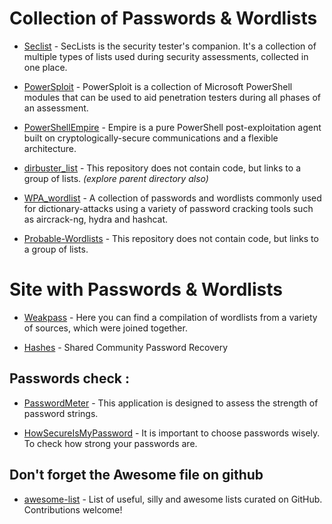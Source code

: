 # Collection of Passwords & Wordlists
* [Seclist](https://github.com/danielmiessler/SecLists) - SecLists is the security tester's companion. It's a collection of multiple types of lists used during security assessments, collected in one place.

* [PowerSploit](https://github.com/PowerShellMafia/PowerSploit) - PowerSploit is a collection of Microsoft PowerShell modules that can be used to aid penetration testers during all phases of an assessment.

* [PowerShellEmpire](https://github.com/PowerShellEmpire) - Empire is a pure PowerShell post-exploitation agent built on cryptologically-secure communications and a flexible architecture.
  
* [dirbuster_list](http://acacha.org/~sergi/wordlists/dirbuster/) - This repository does not contain code, but links to a group of lists. *(explore parent directory also)*
  
* [WPA_wordlist](https://github.com/kennyn510/wpa2-wordlists) - A collection of passwords and wordlists commonly used for dictionary-attacks using a variety of password cracking tools such as aircrack-ng, hydra and hashcat.
  
* [Probable-Wordlists](https://github.com/berzerk0/Probable-Wordlists) - This repository does not contain code, but links to a group of lists. 


# Site with Passwords & Wordlists
* [Weakpass](https://weakpass.com/) - Here you can find a compilation of wordlists from a variety of sources, which were joined together.
  
* [Hashes](https://hashes.org/) - Shared Community Password Recovery


## Passwords check :
* [PasswordMeter](http://www.passwordmeter.com/) - This application is designed to assess the strength of password strings.
  
* [HowSecureIsMyPassword](https://howsecureismypassword.net/) - It is important to choose passwords wisely. To check how strong your passwords are.

## Don't forget the Awesome file on github
* [awesome-list](https://github.com/jnv/lists/blob/master/README.md#awesome-) - List of useful, silly and awesome lists curated on GitHub. Contributions welcome!